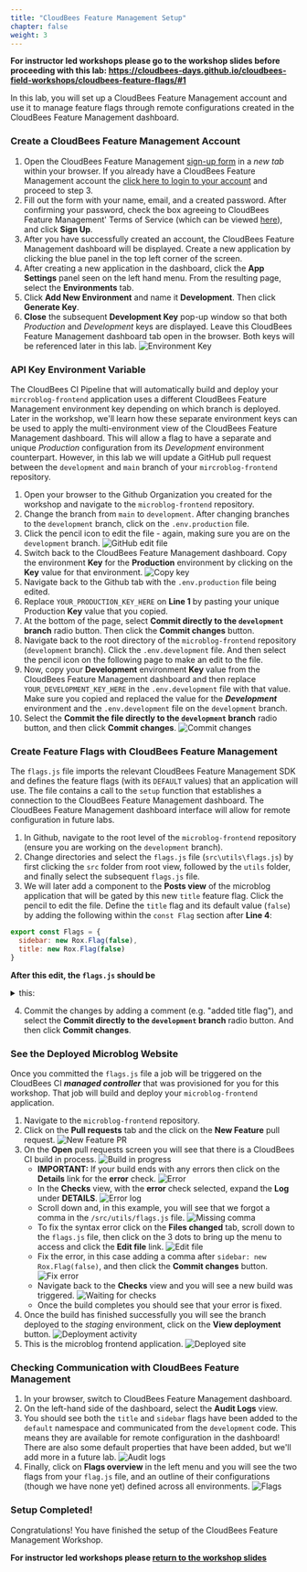 ```yaml
---
title: "CloudBees Feature Management Setup"
chapter: false
weight: 3
--- 
```


**For instructor led workshops please go to the workshop slides before proceeding with this lab: https://cloudbees-days.github.io/cloudbees-field-workshops/cloudbees-feature-flags/#1**

In this lab, you will set up a CloudBees Feature Management account and use it to manage feature flags through remote configurations created in the CloudBees Feature Management dashboard.

### Create a CloudBees Feature Management Account

1. Open the CloudBees Feature Management [sign-up form](https://rollout.io/sign-up/) in a _new tab_ within your browser. If you already have a CloudBees Feature Management account the [click here to login to your account](https://app.rollout.io/login) and proceed to step 3.
2. Fill out the form with your name, email, and a created password. After confirming your password, check the box agreeing to CloudBees Feature Management' Terms of Service (which can be viewed [here](https://docs.cloudbees.com/docs/cloudbees-common/latest/subscription-agreement/)), and click **Sign Up**.
3. After you have successfully created an account, the CloudBees Feature Management dashboard will be displayed. Create a new application by clicking the blue panel in the top left corner of the screen. 
4. After creating a new application in the dashboard, click the **App Settings** panel seen on the left hand menu. From the resulting page, select the **Environments** tab.
5. Click **Add New Environment** and name it **Development**. Then click **Generate Key**.
6. **Close** the subsequent **Development Key** pop-up window so that both _Production_ and _Development_ keys are displayed. Leave this CloudBees Feature Management dashboard tab open in the browser. Both keys will be referenced later in this lab.
![Environment Key](images/CBFMEnvKey.png?width=50pc)

### API Key Environment Variable

The CloudBees CI Pipeline that will automatically build and deploy your `mircroblog-frontend` application uses a different CloudBees Feature Management environment key depending on which branch is deployed. Later in the workshop, we'll learn how these separate environment keys can be used to apply the multi-environment view of the CloudBees Feature Management dashboard. This will allow a flag to have a separate and unique *Production* configuration from its *Development* environment counterpart. However, in this lab we will update a GitHub pull request between the `development` and `main` branch of your  `mircroblog-frontend` repository.

1. Open your browser to the Github Organization you created for the workshop and navigate to the `microblog-frontend` repository.
2. Change the branch from `main` to `development`. After changing branches to the `development` branch, click on the `.env.production` file.
3. Click the pencil icon to edit the file - again, making sure you are on the `development` branch. ![GitHub edit file](images/pencilEdit.png?width=50pc)
1. Switch back to the CloudBees Feature Management dashboard. Copy the environment **Key** for the **Production** environment by clicking on the **Key** value for that environment. ![Copy key](images/copy-key.png?width=50pc)
2. Navigate back to the Github tab with the `.env.production` file being edited.
3. Replace `YOUR_PRODUCTION_KEY_HERE` on **Line 1** by pasting your unique Production **Key** value that you copied.
4. At the bottom of the page, select **Commit directly to the `development` branch** radio button. Then click the **Commit changes** button.
5. Navigate back to the root directory of the `microblog-frontend` repository (`development` branch). Click the `.env.development` file. And then select the pencil icon on the following page to make an edit to the file.
6. Now, copy your **Development** environment **Key** value from the CloudBees Feature Management dashboard and then replace `YOUR_DEVELOPMENT_KEY_HERE` in the `.env.development` file with that value. Make sure you copied and replaced the value for the ***Development*** environment and the `.env.development` file on the `development` branch.
7. Select the **Commit the file directly to the `development` branch** radio button, and then click **Commit changes**.
![Commit changes](images/commitChanges.png?width=50pc)

### Create Feature Flags with CloudBees Feature Management

The `flags.js` file imports the relevant CloudBees Feature Management SDK and defines the feature flags (with its `DEFAULT` values) that an application will use. The file contains a call to the `setup` function that establishes a connection to the CloudBees Feature Management dashboard. The CloudBees Feature Management dashboard interface will allow for remote configuration in future labs.

1. In Github, navigate to the root level of the `microblog-frontend` repository (ensure you are working on the `development` branch).
2. Change directories and select the `flags.js` file (`src\utils\flags.js`) by first clicking the `src` folder from root view, followed by the `utils` folder, and finally select the subsequent `flags.js` file.
3. We will later add a component to the **Posts view** of the microblog application that will be gated by this new `title` feature flag. Click the pencil to edit the file. Define the `title` flag and its default value (`false`) by adding the following within the `const Flag` section after **Line 4**:
```javascript
export const Flags = {
  sidebar: new Rox.Flag(false),
  title: new Rox.Flag(false)
}
```

**After this edit, the `flags.js` should be**
<details><summary>this:</summary>

```javascript
import Rox from 'rox-browser'

export const Flags = {
  sidebar: new Rox.Flag(false),
  title: new Rox.Flag(false)
}

async function initCloudBees () {
  const options = {
  }

  Rox.register('default', Flags)
  await Rox.setup(process.env.VUE_APP_CLOUDBEES_KEY, options)
}

initCloudBees().then(function () {
  console.log('Done loading CloudBees Feature Management')
})
```
</details>

4. Commit the changes by adding a comment (e.g. "added title flag"), and select the **Commit directly to the `development` branch** radio button. And then click **Commit changes**.


### See the Deployed Microblog Website

Once you committed the `flags.js` file a job will be triggered on the CloudBees CI ***managed controller*** that was provisioned for you for this workshop. That job will build and deploy your `microblog-frontend` application.

1. Navigate to the `microblog-frontend` repository.
2. Click on the **Pull requests** tab and the click on the **New Feature** pull request. ![New Feature PR](new-feature-pr.png?width=50pc)
3. On the **Open** pull requests screen you will see that there is a CloudBees CI build in process. ![Build in progress](images/building.png?width=50pc)
   - **IMPORTANT:** If your build ends with any errors then click on the **Details** link for the **error** check. ![Error](images/pr-error.png?width=50pc)
   - In the **Checks** view, with the **error** check selected, expand the **Log** under **DETAILS**. ![Error log](images/error-log.png?width=50pc)
   - Scroll down and, in this example, you will see that we forgot a comma in the `/src/utils/flags.js` file. ![Missing comma](images/missing-comma.png?width=50pc)
   - To fix the syntax error click on the **Files changed** tab, scroll down to the `flags.js` file, then click on the 3 dots to bring up the menu to access and click the **Edit file** link. ![Edit file](images/edit-file.png?width=50pc)
   - Fix the error, in this case adding a comma after `sidebar: new Rox.Flag(false)`, and then click the **Commit changes** button. ![Fix error](images/fix-error.png?width=50pc)
   - Navigate back to the **Checks** view and you will see a new build was triggered. ![Waiting for checks](images/checks-waiting.png?width=50pc)
   - Once the build completes you should see that your error is fixed. 
4. Once the build has finished successfully you will see the branch deployed to the *staging* environment, click on the **View deployment** button. ![Deployment activity](images/view-deployment.png?width=50pc)
5. This is the microblog frontend application.
![Deployed site](images/microblogWebsite.png?width=50pc)


### Checking Communication with CloudBees Feature Management

1. In your browser, switch to CloudBees Feature Management dashboard.
2. On the left-hand side of the dashboard, select the **Audit Logs** view.
3. You should see both the `title` and `sidebar` flags have been added to the `default` namespace and communicated from the `development` code. This means they are available for remote configuration in the dashboard! There are also some default properties that have been added, but we'll add more in a future lab. ![Audit logs](images/auditLogs.png?width=50pc)
4. Finally, click on **Flags overview** in the left menu and you will see the two flags from your `flag.js` file, and an outline of their configurations (though we have none yet) defined across all environments. ![Flags](images/dashboard-flags.png?width=50pc)

### Setup Completed!
Congratulations! You have finished the setup of the CloudBees Feature Management Workshop.

**For instructor led workshops please <a href="https://cloudbees-days.github.io/cloudbees-field-workshops/cloudbees-feature-flags/#gating-code-title">return to the workshop slides</a>**
